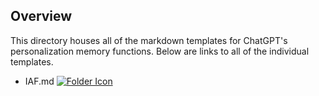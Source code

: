 ## Overview
This directory houses all of the markdown templates for ChatGPT's personalization memory functions.
Below are links to all of the individual templates.

- IAF.md [![Folder Icon](https://img.icons8.com/?size=50&id=59943&format=png&color=000000)](/templates/DIST.md)
